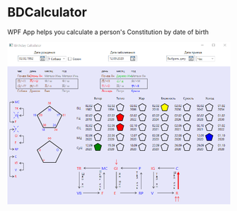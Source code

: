 # BDCalculator

WPF App helps you calculate a person's Constitution by date of birth

![BDCalculator](https://github.com/kdaadk/BDCalculator/blob/master/BDCalculator/ScreenApp.png?raw=true)
